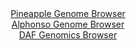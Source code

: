<div id="Pineapple_Genome_Browser" align="center">
  <a href="https://igv.org/app/?sessionURL=blob:zZNda9swGIX_i6BjA8eW7fhDhjLcpl9rWJcUL01LMYotO2plyZVkJ2nIf59aNnazQnOxMdCFdJD0nvfo0Rb0RCoqOEiAZ7uB7brAAmopVte4aRn5ihuiQFJhpogFJKmIJLwgINmCCiuNs.nYnFxq3arEcahuBw3mtbCVb.MGPwuOV8ouROMcC8bwQkishVTOkcS9cGjdD1ZkgdvWNrV9O3BKrLGDWbsUXAmnJbzOV.a._JeU14SLhuRNxzR9NZAbP8ZjaVf4czq7TouCKHVJNhflYXp5kX73T7Lbs_D4Nrs6n2Xh7MM1rTnWnSSHD_U6vUKncqzS4YpMnsTy9lvwgHpWFwf.6MPJuqWSqEM3cmM_jmMITTCUl2T9P_VsBt2z7.rAO4rjq6ds1oyCWdiHxfkDiybnRlboEb7R.84CTBSdYQEUSxklLrR8GFqBFw5epm5sQYhMQlJQkNzdW0BLXDya7XdboDetIQYo8tS9wmMBIUsiQTJAEEYuQl4wjIYQIXdnbUEn2d.L9zSbogh6qeeFeUWZNjiXueKtsjHndl9Udv28L0fTCUdRMD8Tc9KPb.ZfbtCyFNNqM_8zRy8fzJR.fULT6Hsc_RPy3mPE1ou9cRtnZdetR.molkebsyZoJwvUxxdID9.MZ79oKiEbrM1.o5jlT9p6LCnm2gg9VXRBGdWbmUlRrEDier6BFhSCCUMhkPXiI7Sg5Qbw0284_d397gc-">Pineapple Genome Browser</a>
</div>
<div id="Alphonso_Genome_Browser" align="center">
  <a href="https://igv.org/app/?sessionURL=blob:zZJ_b6IwHMbfSxOXuwSBgoiQmIvuh.68uU2neC4LKViwW2mxragzvvfrzF3un1sy_7jLJSTAN6V9ng.fPaiwkIQzEALHhJ4JITCAXPLNGBUlxUNUYAnCDFGJDSBwhgVmKQbhHmRIKjQZfdNfLpUqZWhZRJX1ArGcm9I1UYFeOUMbaaa8sM45pSjhAikupNUVqOIWyav6BieoLE19tmt61gIpZCFaLjmT3Coxy.ON3i_.NYpzzHiB42JNFTkGiHUenXFhZuhLJxp30hRLOcC760W7M7juTN3LybzXPJ9PbvvRpBmdjUnOkFoL3H6IejNczfy5Ox0u_VbN6aKcQm822i7vbmruxdnltiQCyzb0YctttQK3pdEQtsDb_6m1vsiJzVmU3_XlgH_VnZ9vVjtf31Pcb9ScK9ZLJ.uXd9ofDEB5utY.gHQp_BDahms3Dc9p1t8eYcuw7UAzEpyA8PHJAEqg9EUvf9wDtSu1NUDi1fookAG4WGABwnpg2z4MAsdr.A07CODB2IO1oH8P8NVkFPi203GcZpwRqrTSi1iyUpqIMbNKMzN_PZEowZrd_c5RD3A7xU1vls_pxXybdqfP5f0fab5x0ocff6Ou.pFM_8S.jwQxVXKqct3ye4aT3i2aDrEfrcZ.kk3dUT9i_et38ZyGJuOiQEqv1xP9.tO3CgmCmNKDikiSEErULtIU.QaE0HG1tiDllGsPgciTT7ZhG9CzP__W0z08HX4A">Alphonso Genome Browser</a>
</div>


<div id="DAF_Genomics_Browser" align="center">
  <a href="https://igv.org/app/?sessionURL=blob:tZFra9swFIb_i6D95JtkxzcIw13SNGvJcsHN1lKCZh_HXi3LleQmbch_n_A6ChtlDDqQhMS5vK_Oc0CPIGTFGxQjYuGBhTEykCz5bkVZW8OMMpAoLmgtwUACChDQZIDiAyqoVDRdXunKUqlWxrad08LcQsNZlUlLuhZtTck7VYJONYlFGX3mDd1JK.NMJytq07oteSO5TbMMpDQdu4Vmu9lRffyKbfqWsGFdrapedaNNaGO5VVDttmpy2P_FyH9Q1qv6kKxXSV9_CU_TfJhcTpNrd5zeTPyPN.nni3Xqr09X1bahqhMwfPgyu5jPvk8HnxjA4qqAySgfjTHUJ.QsO3FHp.N9WwmQQxzg0A3D0A_Q0UA1zzoNAWWlwDH2jICEBvE88.XqDnw9BcErFN_eGUgJmt3r9NsDUk.tRoUkPHQ9NQNxkYNAsRk5ToCjiAy8wHOiCB.NA.pE_c4sz9NlFDgkIcS3vlGm9Yuq7geohf4MvhfI3zrr_a.gYMLOlovF4_lu_1VqOIQF8_uFx5fr.fNboAz05scKLhhVOvTz.YKF1lqPQaNeubjHu.MP">DAF Genomics Browser</a>
</div>
